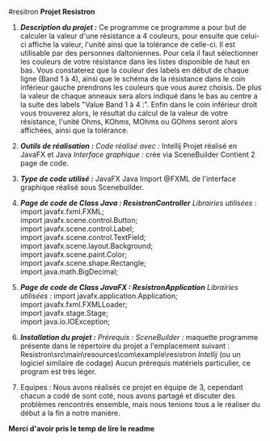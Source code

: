 #resitron
**Projet Resistron**

 1. ***Description du projet :***
Ce programme ce programme a pour but de calculer la valeur d'une résistance a 4 couleurs, pour ensuite que celui-ci affiche la valeur, l'unité ainsi que la tolérance de celle-ci.
Il est utilisable par des personnes daltoniennes.
Pour cela il faut sélectionner les couleurs de votre résistance dans les listes disponible de haut en bas.
Vous constaterez que la couleur des labels en début de chaque ligne (Band 1 à 4), ainsi que le schéma de la résistance dans le coin inférieur gauche prendrons les couleurs que vous aurez choisis.
De plus la valeur de chaque anneaux sera alors indiqué dans le bas au centre a la suite des labels "Value Band 1 à 4 :".
Enfin dans le coin inférieur droit vous trouverez alors, le résultat du calcul de la valeur de votre résistance, l'unité Ohms, KOhms, MOhms ou GOhms seront alors affichées, ainsi que la tolérance.

 2. ***Outils de réalisation :***
*Code réalisé avec :* Intellij
Projet réalisé en JavaFX et Java
*Interface graphique :* crée via SceneBuilder
Contient 2 page de code.

 3. ***Type de code utilisé :***
 JavaFX
 Java
 Import @FXML de l'interface graphique réalisé sous Scenebuilder.

 5. ***Page de code de Class Java : ResistronController***
*Librairies utilisées :*
import javafx.fxml.FXML;  
import javafx.scene.control.Button;  
import javafx.scene.control.Label;  
import javafx.scene.control.TextField;  
import javafx.scene.layout.Background;  
import javafx.scene.paint.Color;  
import javafx.scene.shape.Rectangle;  
import java.math.BigDecimal;

 5. ***Page de code de Class JavaFX : ResistronApplication***
*Librairies utilisées :*
import javafx.application.Application;  
import javafx.fxml.FXMLLoader;  
import javafx.stage.Stage;  
import java.io.IOException;

 6. ***Installation du projet :***
*Prérequis :* 
*SceneBuilder :* maquette programme présente dans le répertoire du projet a l'emplacement suivant :
Resistron\src\main\resources\com\example\resistron
*Intellij* (ou un logiciel similaire de codage)
Aucun prérequis matériels particulier, ce program est très léger.

 7. Equipes :
 Nous avons réalisés ce projet en équipe de 3, cependant chacun a codé de sont coté, nous avons partagé et discuter des problèmes rencontrés ensemble, mais nous tenions tous a le réaliser du début a la fin a notre manière.

**Merci d'avoir pris le temp de lire le readme**
